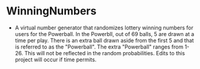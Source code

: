 # WinningNumbers
- A virtual number generator that randomizes lottery winning numbers for users for the Powerball. In the Powerbll, out of 69 balls, 5 are drawn at a time per play. There is an extra ball drawn aside from the first 5 and that is referred to as the "Powerball". The extra "Powerball" ranges from 1-26. This will not be reflected in the random probabilities. Edits to this project will occur if time permits. 
